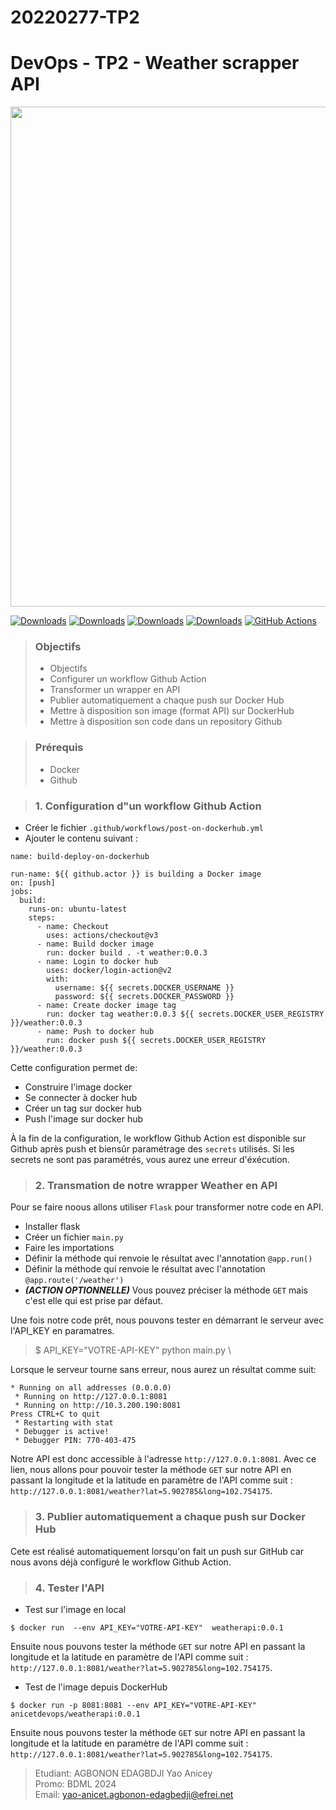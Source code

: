 # 20220277-TP2

# DevOps - TP2 - Weather scrapper API

<image src="https://bump.sh/packs/static/3e19c626035098dcd33c.png" width=800 center>

[![Downloads](https://static.pepy.tech/personalized-badge/docker?period=month&units=international_system&left_color=blue&right_color=yellow&left_text=docker)](https://pepy.tech/project/docker)   [![Downloads](https://static.pepy.tech/personalized-badge/requests?period=month&units=international_system&left_color=brightgreen&right_color=orange&left_text=requests)](https://pepy.tech/project/requests) [![Downloads](https://static.pepy.tech/personalized-badge/openweather?period=month&units=international_system&left_color=blue&right_color=green&left_text=openweather)](https://pepy.tech/project/openweather) [![Downloads](https://static.pepy.tech/personalized-badge/github?period=month&units=international_system&left_color=black&right_color=orange&left_text=github)](https://pepy.tech/project/github) [![GitHub Actions](https://github.com/actions/toolkit/actions/workflows/main.yml/badge.svg)](https://github.com/actions/toolkit/actions/workflows/main.yml)

> ### Objectifs
> - Objectifs
> - Configurer un workflow Github Action
> - Transformer un wrapper en API
> - Publier automatiquement a chaque push sur Docker Hub
> - Mettre à disposition son image (format API) sur DockerHub
> - Mettre à disposition son code dans un repository Github

> ### Prérequis
> - Docker
> - Github

> ### 1. Configuration d"un workflow Github Action
- Créer le fichier `.github/workflows/post-on-dockerhub.yml` 
- Ajouter le contenu suivant :
````
name: build-deploy-on-dockerhub

run-name: ${{ github.actor }} is building a Docker image
on: [push]
jobs:
  build:
    runs-on: ubuntu-latest
    steps:
      - name: Checkout
        uses: actions/checkout@v3
      - name: Build docker image
        run: docker build . -t weather:0.0.3
      - name: Login to docker hub
        uses: docker/login-action@v2
        with:
          username: ${{ secrets.DOCKER_USERNAME }}
          password: ${{ secrets.DOCKER_PASSWORD }}
      - name: Create docker image tag
        run: docker tag weather:0.0.3 ${{ secrets.DOCKER_USER_REGISTRY }}/weather:0.0.3
      - name: Push to docker hub
        run: docker push ${{ secrets.DOCKER_USER_REGISTRY }}/weather:0.0.3
````

Cette configuration permet de:
- Construire l'image docker
- Se connecter à docker hub
- Créer un tag sur docker hub
- Push l'image sur docker hub

À la fin de la configuration, le workflow Github Action est disponible sur Github après push et biensûr paramétrage des `secrets` utilisés. Si les secrets ne sont pas paramétrés, vous aurez une erreur d'éxécution.

> ### 2. Transmation de notre wrapper Weather en API
Pour se faire noous allons utiliser `Flask` pour transformer notre code en API. 
- Installer flask
- Créer un fichier `main.py`
- Faire les importations
- Définir la méthode qui renvoie le résultat avec l'annotation `@app.run()`
- Définir la méthode qui renvoie le résultat avec l'annotation `@app.route('/weather')`
- ***(ACTION OPTIONNELLE)*** Vous pouvez préciser la méthode `GET` mais c'est elle qui est prise par défaut.

Une fois notre code prêt, nous pouvons tester en démarrant le serveur avec l'API_KEY en paramatres.
> $ API_KEY="VOTRE-API-KEY" python main.py \

Lorsque le serveur tourne sans erreur, nous aurez un résultat comme suit:
````
* Running on all addresses (0.0.0.0)
 * Running on http://127.0.0.1:8081
 * Running on http://10.3.200.190:8081
Press CTRL+C to quit
 * Restarting with stat
 * Debugger is active!
 * Debugger PIN: 770-403-475
````
Notre API est donc accessible à l'adresse `http://127.0.0.1:8081`. Avec ce lien, nous allons pour pouvoir tester la méthode `GET` sur notre API en passant la longitude et la latitude en paramètre de l'API comme suit : `http://127.0.0.1:8081/weather?lat=5.902785&long=102.754175`.

> ### 3. Publier automatiquement a chaque push sur Docker Hub
Cete est réalisé automatiquement lorsqu'on fait un push sur GitHub car nous avons déjà configuré le workflow Github Action.

> ### 4. Tester l'API
- Test sur l'image en local
```
$ docker run  --env API_KEY="VOTRE-API-KEY"  weatherapi:0.0.1
```
Ensuite nous pouvons tester la méthode `GET` sur notre API en passant la longitude et la latitude en paramètre de l'API comme suit : `http://127.0.0.1:8081/weather?lat=5.902785&long=102.754175`.

- Test de l'image depuis DockerHub
```
$ docker run -p 8081:8081 --env API_KEY="VOTRE-API-KEY" anicetdevops/weatherapi:0.0.1  
```
Ensuite nous pouvons tester la méthode `GET` sur notre API en passant la longitude et la latitude en paramètre de l'API comme suit : `http://127.0.0.1:8081/weather?lat=5.902785&long=102.754175`.

>
> Etudiant: AGBONON EDAGBDJI Yao Anicey \
> Promo: BDML 2024 \
> Email: yao-anicet.agbonon-edagbedji@efrei.net
>